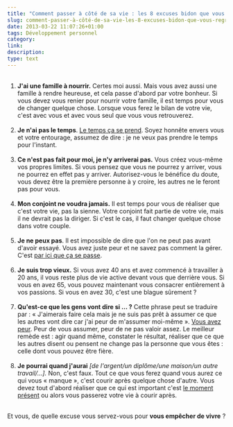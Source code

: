 ```yaml
---
title: "Comment passer à côté de sa vie : les 8 excuses bidon que vous regretterez"
slug: comment-passer-à-côté-de-sa-vie-les-8-excuses-bidon-que-vous-regretterez
date: 2013-03-22 11:07:26+01:00
tags: Développement personnel
category: 
link: 
description: 
type: text
---
```


<p><ol><br /><li><strong>J'ai une famille à nourrir.</strong> Certes moi aussi. Mais vous avez aussi une famille à rendre heureuse, et cela passe d'abord par votre bonheur. Si vous devez vous renier pour nourrir votre famille, il est temps pour vous de changer quelque chose. Lorsque vous ferez le bilan de votre vie, c'est avec vous et avec vous seul que vous vous retrouverez.</li><br /><!-- TEASER_END --><li><strong>Je n'ai pas le temps</strong>. <a href="/blog/jai-pas-le-temps-la-pire-excuse-qui-soit/">Le temps ça se prend</a>. Soyez honnête envers vous et votre entourage, assumez de dire : je ne veux pas prendre le temps pour l'instant.</li><br /><li><strong>Ce n'est pas fait pour moi, je n'y arriverai pas.</strong> Vous créez vous-même vos propres limites. Si vous pensez que vous ne pourrez y arriver, vous ne pourrez en effet pas y arriver. Autorisez-vous le bénéfice du doute, vous devez être la première personne à y croire, les autres ne le feront pas pour vous.</li><br /><li><strong>Mon conjoint ne voudra jamais.</strong> Il est temps pour vous de réaliser que c'est votre vie, pas la sienne. Votre conjoint fait partie de votre vie, mais il ne devrait pas la diriger. Si c'est le cas, il faut changer quelque chose dans votre couple.</li><br /><li><strong>Je ne peux pas</strong>. Il est impossible de dire que l'on ne peut pas avant d'avoir essayé. Vous avez juste peur et ne savez pas comment la gérer. C'est <a href="/blog/le-courage-de-vivre-consciemment-steve-pavlina/">par ici que ça se passe</a>.</li><br /><li><strong>Je suis trop vieux.</strong> Si vous avez 40 ans et avez commencé à travailler à 20 ans, il vous reste plus de vie active devant vous que derrière vous. Si vous en avez 65, vous pouvez maintenant vous consacrer entièrement à vos passions. Si vous en avez 30, c'est une blague sûrement ?</li><br /><li><strong>Qu'est-ce que les gens vont dire si … ?</strong> Cette phrase peut se traduire par : « J'aimerais faire cela mais je ne suis pas prêt à assumer ce que les autres vont dire car j'ai peur de m'assumer moi-même ». <a href="/blog/le-courage-de-vivre-consciemment-steve-pavlina/">Vous avez peur</a>. Peur de vous assumer, peur de ne pas valoir assez. Le meilleur remède est : agir quand même, constater le résultat, réaliser que ce que les autres disent ou pensent ne change pas la personne que vous êtes : celle dont vous pouvez être fière.</li><br /><li><strong>Je pourrai quand j'aurai</strong> <em>[de l'argent/un diplôme/une maison/un autre travail/…].</em> Non, c'est faux. Tout ce que vous ferez quand vous aurez ce qui vous « manque », c'est courir après quelque chose d'autre. Vous devez tout d'abord réaliser que ce qui est important c'est <a href="/blog/le-pouvoir-du-moment-présent/">le moment présent</a> ou alors vous passerez votre vie à courir après.</li><br /></ol></p>

<p><p>Et vous, de quelle excuse vous servez-vous pour <strong>vous empêcher de vivre</strong> ?</p></p>
